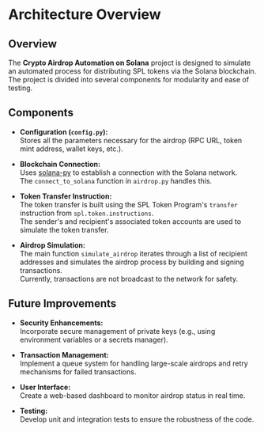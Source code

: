 # Architecture Overview

## Overview

The **Crypto Airdrop Automation on Solana** project is designed to simulate an automated process for distributing SPL tokens via the Solana blockchain. The project is divided into several components for modularity and ease of testing.

## Components

- **Configuration (`config.py`):**  
  Stores all the parameters necessary for the airdrop (RPC URL, token mint address, wallet keys, etc.).

- **Blockchain Connection:**  
  Uses [solana-py](https://github.com/michaelhly/solana-py) to establish a connection with the Solana network.  
  The `connect_to_solana` function in `airdrop.py` handles this.

- **Token Transfer Instruction:**  
  The token transfer is built using the SPL Token Program's `transfer` instruction from `spl.token.instructions`.  
  The sender's and recipient's associated token accounts are used to simulate the token transfer.

- **Airdrop Simulation:**  
  The main function `simulate_airdrop` iterates through a list of recipient addresses and simulates the airdrop process by building and signing transactions.  
  Currently, transactions are not broadcast to the network for safety.

## Future Improvements

- **Security Enhancements:**  
  Incorporate secure management of private keys (e.g., using environment variables or a secrets manager).

- **Transaction Management:**  
  Implement a queue system for handling large-scale airdrops and retry mechanisms for failed transactions.

- **User Interface:**  
  Create a web-based dashboard to monitor airdrop status in real time.

- **Testing:**  
  Develop unit and integration tests to ensure the robustness of the code.
